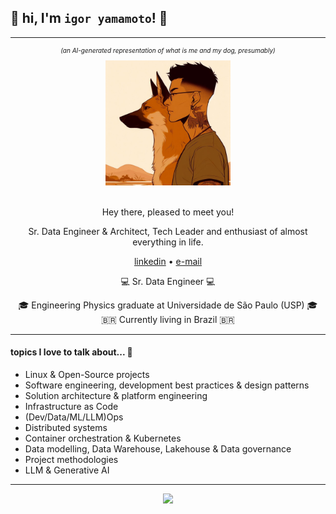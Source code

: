 ## :dragon: hi, I'm `igor yamamoto`! :dragon:

---

<div align="center">
  <p style="font-size:10px"><i>(an AI-generated representation of what is me and my dog, presumably)</i></p>
  <a href="https://wangchujiang.com/">
    <img width="200" height="200" src=".imgs/me&lotus.jpeg" />
  </a>
  <br>
  <br>
  
  Hey there, pleased to meet you! 
  
  Sr. Data Engineer & Architect, Tech Leader and enthusiast of almost everything in life.

  <p>
    <a href="https://twitter.com/jaywcjlove">linkedin</a> • 
    <a href="mailto:igorhc.yamamoto@gmail.com">e-mail</a>
  <br>

&#128187; Sr. Data Engineer &#128187;

&#127891; Engineering Physics graduate at Universidade de São Paulo (USP) &#127891;
🇧🇷 Currently living in Brazil 🇧🇷

</div>

---

#### topics I love to talk about... :speech_balloon:

- Linux & Open-Source projects
- Software engineering, development best practices & design patterns
- Solution architecture & platform engineering
- Infrastructure as Code
- (Dev/Data/ML/LLM)Ops
- Distributed systems
- Container orchestration & Kubernetes
- Data modelling, Data Warehouse, Lakehouse & Data governance
- Project methodologies
- LLM & Generative AI

---

<div align="center">
  <p align="center">
    <a href="https://skillicons.dev">
        <img src="https://skillicons.dev/icons?i=python,bash,ansible,terraform,linux,azure,gcp,kubernetes,docker,github" />
    </a>
  </p>
</div>
